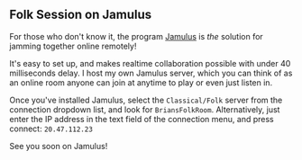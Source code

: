## Folk Session on Jamulus

For those who don't know it, the program [Jamulus](https://jamulus.io) is _the_ solution for jamming together online remotely!

It's easy to set up, and makes realtime collaboration possible with under 40 milliseconds delay. I host my own Jamulus server, which you can think of as an online room anyone can join at anytime to play or even just listen in.

Once you've installed Jamulus, select the `Classical/Folk` server from the connection dropdown list, and look for `BriansFolkRoom`. Alternatively, just enter the IP address in the text field of the connection menu, and press connect: `20.47.112.23`

See you soon on Jamulus!
